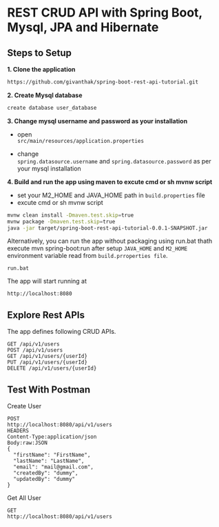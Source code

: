 # REST CRUD API with Spring Boot, Mysql, JPA and Hibernate 

## Steps to Setup

**1. Clone the application**

```bash
https://github.com/givanthak/spring-boot-rest-api-tutorial.git
```

**2. Create Mysql database**

```bash
create database user_database
```

**3. Change mysql username and password as  your installation**

+ open   
`src/main/resources/application.properties`

+ change  
`spring.datasource.username` and `spring.datasource.password` as per your mysql installation


**4. Build and run the app using maven to excute cmd or sh mvnw script**

+ set your M2_HOME and JAVA_HOME path in `build.properties` file
+ excute cmd or sh mvnw script

```bash
mvnw clean install -Dmaven.test.skip=true
mvnw package -Dmaven.test.skip=true
java -jar target/spring-boot-rest-api-tutorial-0.0.1-SNAPSHOT.jar

```

Alternatively, you can run the app without packaging using run.bat thath execute mvn spring-boot:run after setup ```JAVA_HOME``` and ```M2_HOME``` environment variable read from ```build.prroperties file```.

```
run.bat
```

The app will start running at

```
http://localhost:8080
```

## Explore Rest APIs

The app defines following CRUD APIs.

    GET /api/v1/users    
    POST /api/v1/users
    GET /api/v1/users/{userId}
    PUT /api/v1/users/{userId}
    DELETE /api/v1/users/{userId}       


## Test With Postman

Create User

```
POST
http://localhost:8080/api/v1/users
HEADERS
Content-Type:application/json
Body:raw:JSON
{
  "firstName": "FirstName",
  "lastName": "LastName",
  "email": "mail@gmail.com",
  "createdBy": "dummy",
  "updatedBy": "dummy"
}
```



Get All User

```
GET
http://localhost:8080/api/v1/users
```
